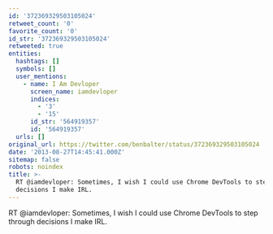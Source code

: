 ```yaml
---
id: '372369329503105024'
retweet_count: '0'
favorite_count: '0'
id_str: '372369329503105024'
retweeted: true
entities:
  hashtags: []
  symbols: []
  user_mentions:
    - name: I Am Devloper
      screen_name: iamdevloper
      indices:
        - '3'
        - '15'
      id_str: '564919357'
      id: '564919357'
  urls: []
original_url: https://twitter.com/benbalter/status/372369329503105024
date: '2013-08-27T14:45:41.000Z'
sitemap: false
robots: noindex
title: >-
  RT @iamdevloper: Sometimes, I wish I could use Chrome DevTools to step through
  decisions I make IRL.
---
```


RT @iamdevloper: Sometimes, I wish I could use Chrome DevTools to step through decisions I make IRL.